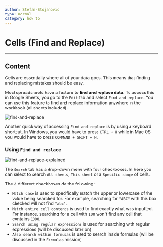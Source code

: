 ```yaml
---
author: Stefan-Stojanovic
type: normal
category: how to
---
```


# Cells (Find and Replace)


---

## Content

Cells are essentially where all of your data goes. This means that finding and replacing mistakes should be easy.

Most spreadsheets have a feature to **find and replace data**. To access this in Google Sheets, you go to the `Edit` tab and select `Find and replace`. You can use this feature to find and replace information anywhere in the workbook (all sheets included).

![find-and-replace](https://img.enkipro.com/78878b3b7f955f8bbd13b8163a01c876.png)

Another quick way of accessing `Find and replace` is by using a keyboard shortcut. In Windows, you would have to press `CTRL + H` while in Mac OS you would have to press `COMMAND + SHIFT + H`.

### Using `Find and replace`

![find-and-replace-explained](https://img.enkipro.com/1493f74c87ed109043a7ea500daf06a8.png)

The `Search` tab has a drop-down menu with four checkboxes. In here you can select to search `All sheets`, `This sheet` or a `Specific range` of cells.

The 4 different checkboxes do the following:

* `Match case` is used to specifically match the upper or lowercase of the value being searched for. For example, searching for `"ABC"` with this box checked will not find `"abc"`.
* `Match entire cell contents` is used to find exactly what was inputted. For instance, searching for a cell with `100` won't find any cell that contains `1000`.
* `Search using regular expressions` is used for searching with regular expressions (will be discussed later on)
* `Also search within formulas` is used to search inside formulas (will be discussed in the `Formulas` mission)
